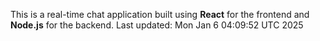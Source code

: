 This is a real-time chat application built using **React** for the frontend and **Node.js** for the backend.
Last updated: Mon Jan  6 04:09:52 UTC 2025
